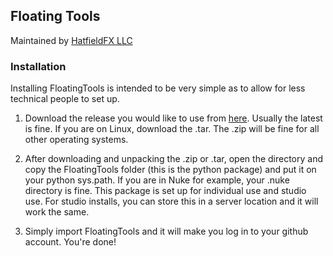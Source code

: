 ## Floating Tools

Maintained by [HatfieldFX LLC](http://www.hatfieldfx.com/)

### Installation

Installing FloatingTools is intended to be very simple as to allow for less technical people to set up.

1. Download the release you would like to use from [here](https://github.com/aldmbmtl/FloatingTools/releases). 
Usually the latest is fine. If you are on Linux, download the .tar. The .zip will be fine for all other operating systems. 

2. After downloading and unpacking the .zip or .tar, open the directory and copy the FloatingTools folder 
(this is the python package) and put it on your python sys.path. If you are in Nuke for example, your .nuke directory is
 fine. This package is set up for individual use and studio use. For studio installs, you can store this in a server
 location and it will work the same.
   
3. Simply import FloatingTools and it will make you log in to your github account. You're done!
